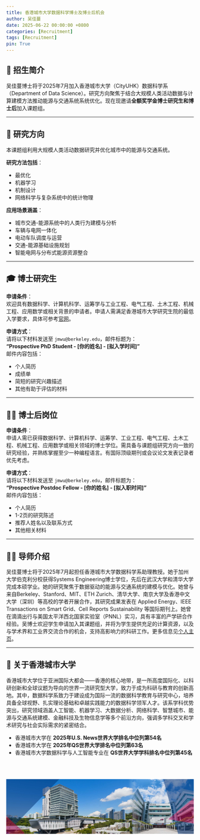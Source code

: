 ```yaml
---
title: 香港城市大学数据科学博士及博士后机会  
author: 吴佳蔓
date: 2025-06-22 00:00:00 +0800
categories: [Recruitment]
tags: [Recruitment]
pin: True
---
```



## 🌟 招生简介

吴佳蔓博士将于2025年7月加入香港城市大学（CityUHK）数据科学系（Department of Data Science）。研究方向聚焦于结合大规模人类活动数据与计算建模方法推动能源与交通系统系统优化。现在现邀请**全额奖学金博士研究生和博士后**加入课题组。

---

## 🔬 研究方向

本课题组利用大规模人类活动数据研究并优化城市中的能源与交通系统。

**研究方法包括**：  
- 最优化
- 机器学习
- 机制设计
- 网络科学与复杂系统中的统计物理  

**应用场景涵盖**：  
- 城市交通-能源系统中的人类行为建模与分析  
- 车辆与电网一体化  
- 电动车队调度与运营  
- 交通-能源基础设施规划  
- 智能电网与分布式能源资源整合  

---

## 🎓 博士研究生

**申请条件**：  
欢迎具有数据科学、计算机科学、运筹学与工业工程、电气工程、土木工程、机械工程、应用数学或相关背景的申请者。申请人需满足香港城市大学研究生院的最低入学要求，具体可参考[官网](https://www.cityu.edu.hk/pg/research-degree-programmes/entrance-requirements)。

**申请方式**：  
请将以下材料发送至 `jmwu@berkeley.edu`，邮件标题为：  
**“Prospective PhD Student - [你的姓名] - [拟入学时间]”**  
邮件内容包括：  
- 个人简历
- 成绩单  
- 简短的研究兴趣描述  
- 其他有助于评估的材料  

---

## 🧑‍🔬 博士后岗位

**申请条件**：  
申请人需已获得数据科学、计算机科学、运筹学、工业工程、电气工程、土木工程、机械工程、应用数学或相关领域的博士学位。需具备与课题组研究方向一致的研究经验，并熟练掌握至少一种编程语言。有国际顶级期刊或会议论文发表记录者优先考虑。

**申请方式**：  
请将以下材料发送至 `jmwu@berkeley.edu`，邮件标题为：  
**“Prospective Postdoc Fellow - [你的姓名] - [拟入职时间]”**  
邮件内容包括：  
- 个人简历  
- 1-2页的研究陈述  
- 推荐人姓名以及联系方式  
- 其他相关材料  

---

## 👩‍🏫 导师介绍

吴佳蔓博士将于2025年7月起担任香港城市大学数据科学系助理教授。她于加州大学伯克利分校获得Systems Engineering博士学位，先后在武汉大学和清华大学完成本硕学业。她的研究聚焦于数据驱动的能源与交通系统的建模与优化。她曾与来自Berkeley、Stanford、MIT、ETH Zurich、清华大学、南京大学及香港中文大学（深圳）等高校的学者开展合作，其研究成果发表在 Applied Energy、IEEE Transactions on Smart Grid、Cell Reports Sustainability 等国际期刊上。她曾在滴滴出行与美国太平洋西北国家实验室（PNNL）实习，具有丰富的产学研合作经验。吴博士欢迎学生申请加入其课题组，并将为学生提供充足的计算资源，以及与学术界和工业界交流合作的机会，支持高影响力的科研工作。更多信息见[个人主页](https://charmainewu.github.io/about/)。

---

## 🏫 关于香港城市大学
香港城市大学位于亚洲国际大都会——香港的核心地带，是一所高度国际化、以科研创新和全球议题为导向的世界一流研究型大学，致力于成为科研与教育的创新高地。其中，数据科学系致力于建设成为国际一流的数据科学教育与研究中心，培养具备全球视野、扎实理论基础和卓越实践能力的数据科学领军人才。该系学科优势突出，研究领域涵盖人工智能、机器学习、大数据分析、网络科学、智慧城市、能源与交通系统建模、金融科技及生物信息学等多个前沿方向，强调多学科交叉和学术研究与社会实际需求的紧密结合。
- 香港城市大学在 **2025年U.S. News世界大学排名中位列第54名**  
- 香港城市大学在 **2025年QS世界大学排名中位列第63名**  
- 香港城市大学数据科学与人工智能专业在 **QS世界大学学科排名中位列第45名**


<br/>
<br/>
<p align="center">
  <img src="/assets/fig/cityucampus.png" width="900">
  <br><i> </i>
</p>
